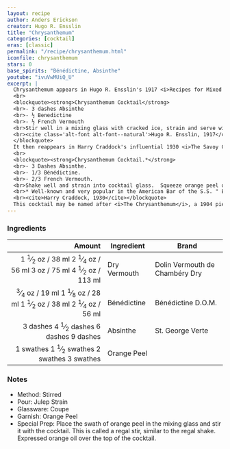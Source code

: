 ```yaml
---
layout: recipe
author: Anders Erickson
creator: Hugo R. Ensslin
title: "Chrysanthemum"
categories: [cocktail]
eras: [classic]
permalink: "/recipe/chrysanthemum.html"
iconfile: chrysanthemum
stars: 0
base_spirits: "Bénédictine, Absinthe"
youtube: "ivuVwMUiQ_U"
excerpt: |
  Chrysanthemum appears in Hugo R. Ensslin's 1917 <i>Recipes for Mixed Drinks</i> (and may well have been in his 1916 First Edition).
  <br>
  <blockquote><strong>Chrysanthemum Cocktail</strong>
  <br>- 3 dashes Absinthe
  <br>- ½ Benedictine
  <br>- ½ French Vermouth
  <br>Stir well in a mixing glass with cracked ice, strain and serve with a twist of Orange Peel.
  <br><cite class='alt-font alt-font--natural'>Hugo R. Ensslin, 1917</cite>
  </blockquote>
  It then reappears in Harry Craddock's influential 1930 <i>The Savoy Cocktail Book</i> where Craddock says, "Well-known and very popular in the American Bar of the S.S. Europa.".
  <br>
  <blockquote><strong>Chrysanthemum Cocktail.*</strong>
  <br>- 3 Dashes Absinthe.
  <br>- 1/3 Bénédictine.
  <br>- 2/3 French Vermouth.
  <br>Shake well and strain into cocktail glass.  Squeeze orange peel on top.
  <br>* Well-known and very popular in the American Bar of the S.S. " Europa."
  <br><cite>Harry Craddock, 1930</cite></blockquote>
  This cocktail may be named after <i>The Chrysanthemum</i>, a 1904 piece by the famous ragtime composer and pianist Scott Joplin and released on record in 1916.			
---
```


### Ingredients

|   Amount | Ingredient   | Brand                          |
| -------: | ------------ | ------------------------------ |
|   <span class="onex active">1 <sup>1</sup>&frasl;<sub>2</sub> oz  / 38 ml</span> <span class="onehalfx">2 <sup>1</sup>&frasl;<sub>4</sub> oz  / 56 ml</span> <span class="twox">3 oz  / 75 ml</span> <span class="threex">4 <sup>1</sup>&frasl;<sub>2</sub> oz  / 113 ml</span>| Dry Vermouth | Dolin Vermouth de Chambéry Dry |
|  <span class="onex active"> <sup>3</sup>&frasl;<sub>4</sub> oz  / 19 ml</span> <span class="onehalfx">1 <sup>1</sup>&frasl;<sub>8</sub> oz  / 28 ml</span> <span class="twox">1 <sup>1</sup>&frasl;<sub>2</sub> oz  / 38 ml</span> <span class="threex">2 <sup>1</sup>&frasl;<sub>4</sub> oz  / 56 ml</span>| Bénédictine  | Bénédictine D.O.M.             |
| <span class="onex active">3 dashes</span> <span class="onehalfx">4 <sup>1</sup>&frasl;<sub>2</sub> dashes</span> <span class="twox">6 dashes</span> <span class="threex">9 dashes</span>| Absinthe     | St. George Verte               |
|  <span class="onex active">1 swathes</span> <span class="onehalfx">1 <sup>1</sup>&frasl;<sub>2</sub> swathes</span> <span class="twox">2 swathes</span> <span class="threex">3 swathes</span>| Orange Peel  |

### Notes

- Method: Stirred
- Pour: Julep Strain
- Glassware: Coupe
- Garnish: Orange Peel
- Special Prep: Place the swath of orange peel in the mixing glass and stir it with the cocktail. This is called a regal stir, similar to the regal shake. Expressed orange oil over the top of the cocktail.

    
<script type="application/ld+json">
{
  "@context": "https://schema.org",
  "@type": "Recipe",
  "author": "{{ page.author }}",
  "description": "{{ page.excerpt | strip_html | replace: '"', "'" }}",
  "image": "{% for ingredient in site.data[page.iconfile].images.ingredient limit: 1 %}{{ ingredient.url }}{% endfor %}",
  "recipeIngredient": [  "1.5 oz Dry Vermouth",
  " 0.75 oz Bénédictine ",
  "3 dashes Absinthe",
  " 1 swath Orange Peel "],
  "name": "{{ page.title }}",
  "recipeInstructions": "  {
    '@type': 'HowToStep',
    'text': '- Method: Stirred
'
  },  {
    '@type': 'HowToStep',
    'text': '- Pour: Julep Strain
'
  },  {
    '@type': 'HowToStep',
    'text': '- Glassware: Coupe
'
  },  {
    '@type': 'HowToStep',
    'text': '- Garnish: Orange Peel
'
  },  {
    '@type': 'HowToStep',
    'text': '- Special Prep: Place the swath of orange peel in the mixing glass and stir it with the cocktail. This is called a regal stir, similar to the regal shake. Expressed orange oil over the top of the cocktail.
'
  }",
  "recipeYield": "1 cocktail",
  "recipeCategory": "cocktail"
}
</script>

    
